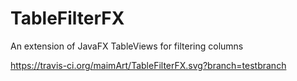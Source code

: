 # TableFilterFX
An extension of JavaFX TableViews for filtering columns

https://travis-ci.org/maimArt/TableFilterFX.svg?branch=testbranch
